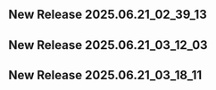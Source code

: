 ## New Release 2025.06.21_02_39_13
## New Release 2025.06.21_03_12_03
## New Release 2025.06.21_03_18_11
